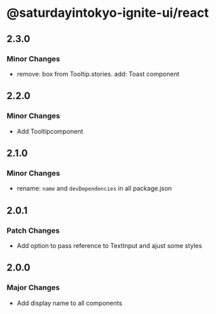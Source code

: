 # @saturdayintokyo-ignite-ui/react

## 2.3.0

### Minor Changes

- remove: box from Tooltip.stories. add: Toast component

## 2.2.0

### Minor Changes

- Add Tooltipcomponent

## 2.1.0

### Minor Changes

- rename: `name` and `devDependencies` in all package.json

## 2.0.1

### Patch Changes

- Add option to pass reference to TextInput and ajust some styles

## 2.0.0

### Major Changes

- Add display name to all components
